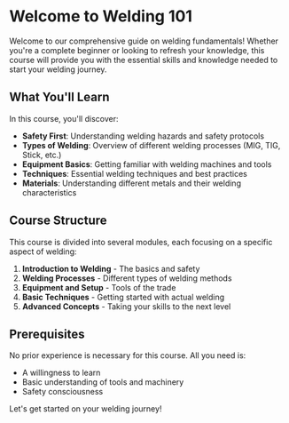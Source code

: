# Welcome to Welding 101

Welcome to our comprehensive guide on welding fundamentals! Whether you're a complete beginner or looking to refresh your knowledge, this course will provide you with the essential skills and knowledge needed to start your welding journey.

## What You'll Learn

In this course, you'll discover:

- **Safety First**: Understanding welding hazards and safety protocols
- **Types of Welding**: Overview of different welding processes (MIG, TIG, Stick, etc.)
- **Equipment Basics**: Getting familiar with welding machines and tools
- **Techniques**: Essential welding techniques and best practices
- **Materials**: Understanding different metals and their welding characteristics

## Course Structure

This course is divided into several modules, each focusing on a specific aspect of welding:

1. **Introduction to Welding** - The basics and safety
2. **Welding Processes** - Different types of welding methods
3. **Equipment and Setup** - Tools of the trade
4. **Basic Techniques** - Getting started with actual welding
5. **Advanced Concepts** - Taking your skills to the next level

## Prerequisites

No prior experience is necessary for this course. All you need is:

- A willingness to learn
- Basic understanding of tools and machinery
- Safety consciousness

Let's get started on your welding journey!